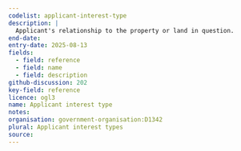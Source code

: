 ```yaml
---
codelist: applicant-interest-type
description: |
  Applicant's relationship to the property or land in question.
end-date:
entry-date: 2025-08-13
fields:
  - field: reference
  - field: name
  - field: description
github-discussion: 202
key-field: reference
licence: ogl3
name: Applicant interest type
notes:
organisation: government-organisation:D1342
plural: Applicant interest types
source: 
---
```

